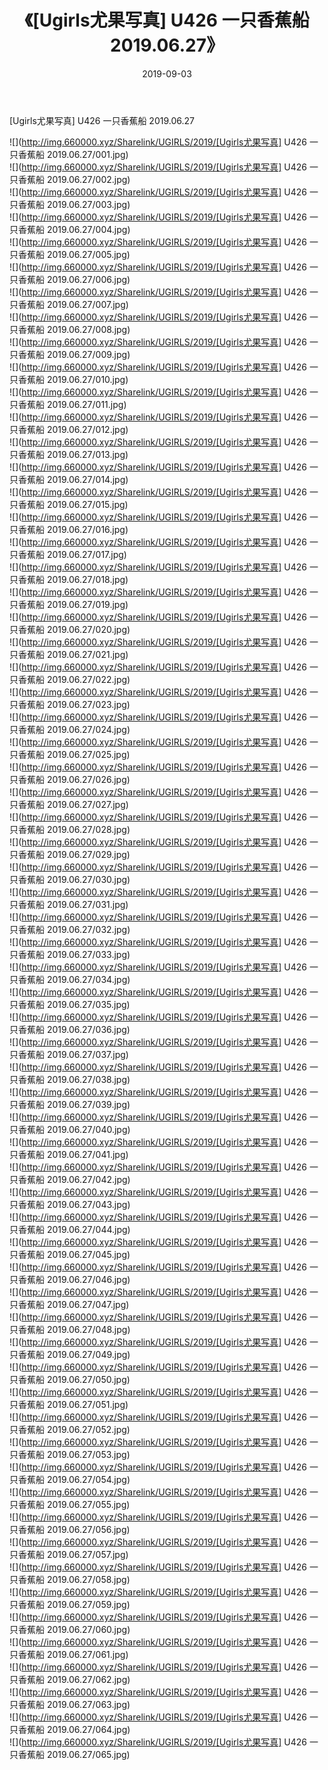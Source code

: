 ﻿---
layout: post
title:  《[Ugirls尤果写真] U426 一只香蕉船 2019.06.27》
date:   2019-09-03
img: http://img.660000.xyz/Sharelink/UGIRLS/2019/[Ugirls尤果写真] U426 一只香蕉船 2019.06.27/000.jpg
categories: [美女, 清纯, 唯美]
---

[Ugirls尤果写真] U426 一只香蕉船 2019.06.27

 ![](http://img.660000.xyz/Sharelink/UGIRLS/2019/[Ugirls尤果写真] U426 一只香蕉船 2019.06.27/001.jpg) <br>![](http://img.660000.xyz/Sharelink/UGIRLS/2019/[Ugirls尤果写真] U426 一只香蕉船 2019.06.27/002.jpg) <br>![](http://img.660000.xyz/Sharelink/UGIRLS/2019/[Ugirls尤果写真] U426 一只香蕉船 2019.06.27/003.jpg) <br>![](http://img.660000.xyz/Sharelink/UGIRLS/2019/[Ugirls尤果写真] U426 一只香蕉船 2019.06.27/004.jpg) <br>![](http://img.660000.xyz/Sharelink/UGIRLS/2019/[Ugirls尤果写真] U426 一只香蕉船 2019.06.27/005.jpg) <br>![](http://img.660000.xyz/Sharelink/UGIRLS/2019/[Ugirls尤果写真] U426 一只香蕉船 2019.06.27/006.jpg) <br>![](http://img.660000.xyz/Sharelink/UGIRLS/2019/[Ugirls尤果写真] U426 一只香蕉船 2019.06.27/007.jpg) <br>![](http://img.660000.xyz/Sharelink/UGIRLS/2019/[Ugirls尤果写真] U426 一只香蕉船 2019.06.27/008.jpg) <br>![](http://img.660000.xyz/Sharelink/UGIRLS/2019/[Ugirls尤果写真] U426 一只香蕉船 2019.06.27/009.jpg) <br>![](http://img.660000.xyz/Sharelink/UGIRLS/2019/[Ugirls尤果写真] U426 一只香蕉船 2019.06.27/010.jpg) <br>![](http://img.660000.xyz/Sharelink/UGIRLS/2019/[Ugirls尤果写真] U426 一只香蕉船 2019.06.27/011.jpg) <br>![](http://img.660000.xyz/Sharelink/UGIRLS/2019/[Ugirls尤果写真] U426 一只香蕉船 2019.06.27/012.jpg) <br>![](http://img.660000.xyz/Sharelink/UGIRLS/2019/[Ugirls尤果写真] U426 一只香蕉船 2019.06.27/013.jpg) <br>![](http://img.660000.xyz/Sharelink/UGIRLS/2019/[Ugirls尤果写真] U426 一只香蕉船 2019.06.27/014.jpg) <br>![](http://img.660000.xyz/Sharelink/UGIRLS/2019/[Ugirls尤果写真] U426 一只香蕉船 2019.06.27/015.jpg) <br>![](http://img.660000.xyz/Sharelink/UGIRLS/2019/[Ugirls尤果写真] U426 一只香蕉船 2019.06.27/016.jpg) <br>![](http://img.660000.xyz/Sharelink/UGIRLS/2019/[Ugirls尤果写真] U426 一只香蕉船 2019.06.27/017.jpg) <br>![](http://img.660000.xyz/Sharelink/UGIRLS/2019/[Ugirls尤果写真] U426 一只香蕉船 2019.06.27/018.jpg) <br>![](http://img.660000.xyz/Sharelink/UGIRLS/2019/[Ugirls尤果写真] U426 一只香蕉船 2019.06.27/019.jpg) <br>![](http://img.660000.xyz/Sharelink/UGIRLS/2019/[Ugirls尤果写真] U426 一只香蕉船 2019.06.27/020.jpg) <br>![](http://img.660000.xyz/Sharelink/UGIRLS/2019/[Ugirls尤果写真] U426 一只香蕉船 2019.06.27/021.jpg) <br>![](http://img.660000.xyz/Sharelink/UGIRLS/2019/[Ugirls尤果写真] U426 一只香蕉船 2019.06.27/022.jpg) <br>![](http://img.660000.xyz/Sharelink/UGIRLS/2019/[Ugirls尤果写真] U426 一只香蕉船 2019.06.27/023.jpg) <br>![](http://img.660000.xyz/Sharelink/UGIRLS/2019/[Ugirls尤果写真] U426 一只香蕉船 2019.06.27/024.jpg) <br>![](http://img.660000.xyz/Sharelink/UGIRLS/2019/[Ugirls尤果写真] U426 一只香蕉船 2019.06.27/025.jpg) <br>![](http://img.660000.xyz/Sharelink/UGIRLS/2019/[Ugirls尤果写真] U426 一只香蕉船 2019.06.27/026.jpg) <br>![](http://img.660000.xyz/Sharelink/UGIRLS/2019/[Ugirls尤果写真] U426 一只香蕉船 2019.06.27/027.jpg) <br>![](http://img.660000.xyz/Sharelink/UGIRLS/2019/[Ugirls尤果写真] U426 一只香蕉船 2019.06.27/028.jpg) <br>![](http://img.660000.xyz/Sharelink/UGIRLS/2019/[Ugirls尤果写真] U426 一只香蕉船 2019.06.27/029.jpg) <br>![](http://img.660000.xyz/Sharelink/UGIRLS/2019/[Ugirls尤果写真] U426 一只香蕉船 2019.06.27/030.jpg) <br>![](http://img.660000.xyz/Sharelink/UGIRLS/2019/[Ugirls尤果写真] U426 一只香蕉船 2019.06.27/031.jpg) <br>![](http://img.660000.xyz/Sharelink/UGIRLS/2019/[Ugirls尤果写真] U426 一只香蕉船 2019.06.27/032.jpg) <br>![](http://img.660000.xyz/Sharelink/UGIRLS/2019/[Ugirls尤果写真] U426 一只香蕉船 2019.06.27/033.jpg) <br>![](http://img.660000.xyz/Sharelink/UGIRLS/2019/[Ugirls尤果写真] U426 一只香蕉船 2019.06.27/034.jpg) <br>![](http://img.660000.xyz/Sharelink/UGIRLS/2019/[Ugirls尤果写真] U426 一只香蕉船 2019.06.27/035.jpg) <br>![](http://img.660000.xyz/Sharelink/UGIRLS/2019/[Ugirls尤果写真] U426 一只香蕉船 2019.06.27/036.jpg) <br>![](http://img.660000.xyz/Sharelink/UGIRLS/2019/[Ugirls尤果写真] U426 一只香蕉船 2019.06.27/037.jpg) <br>![](http://img.660000.xyz/Sharelink/UGIRLS/2019/[Ugirls尤果写真] U426 一只香蕉船 2019.06.27/038.jpg) <br>![](http://img.660000.xyz/Sharelink/UGIRLS/2019/[Ugirls尤果写真] U426 一只香蕉船 2019.06.27/039.jpg) <br>![](http://img.660000.xyz/Sharelink/UGIRLS/2019/[Ugirls尤果写真] U426 一只香蕉船 2019.06.27/040.jpg) <br>![](http://img.660000.xyz/Sharelink/UGIRLS/2019/[Ugirls尤果写真] U426 一只香蕉船 2019.06.27/041.jpg) <br>![](http://img.660000.xyz/Sharelink/UGIRLS/2019/[Ugirls尤果写真] U426 一只香蕉船 2019.06.27/042.jpg) <br>![](http://img.660000.xyz/Sharelink/UGIRLS/2019/[Ugirls尤果写真] U426 一只香蕉船 2019.06.27/043.jpg) <br>![](http://img.660000.xyz/Sharelink/UGIRLS/2019/[Ugirls尤果写真] U426 一只香蕉船 2019.06.27/044.jpg) <br>![](http://img.660000.xyz/Sharelink/UGIRLS/2019/[Ugirls尤果写真] U426 一只香蕉船 2019.06.27/045.jpg) <br>![](http://img.660000.xyz/Sharelink/UGIRLS/2019/[Ugirls尤果写真] U426 一只香蕉船 2019.06.27/046.jpg) <br>![](http://img.660000.xyz/Sharelink/UGIRLS/2019/[Ugirls尤果写真] U426 一只香蕉船 2019.06.27/047.jpg) <br>![](http://img.660000.xyz/Sharelink/UGIRLS/2019/[Ugirls尤果写真] U426 一只香蕉船 2019.06.27/048.jpg) <br>![](http://img.660000.xyz/Sharelink/UGIRLS/2019/[Ugirls尤果写真] U426 一只香蕉船 2019.06.27/049.jpg) <br>![](http://img.660000.xyz/Sharelink/UGIRLS/2019/[Ugirls尤果写真] U426 一只香蕉船 2019.06.27/050.jpg) <br>![](http://img.660000.xyz/Sharelink/UGIRLS/2019/[Ugirls尤果写真] U426 一只香蕉船 2019.06.27/051.jpg) <br>![](http://img.660000.xyz/Sharelink/UGIRLS/2019/[Ugirls尤果写真] U426 一只香蕉船 2019.06.27/052.jpg) <br>![](http://img.660000.xyz/Sharelink/UGIRLS/2019/[Ugirls尤果写真] U426 一只香蕉船 2019.06.27/053.jpg) <br>![](http://img.660000.xyz/Sharelink/UGIRLS/2019/[Ugirls尤果写真] U426 一只香蕉船 2019.06.27/054.jpg) <br>![](http://img.660000.xyz/Sharelink/UGIRLS/2019/[Ugirls尤果写真] U426 一只香蕉船 2019.06.27/055.jpg) <br>![](http://img.660000.xyz/Sharelink/UGIRLS/2019/[Ugirls尤果写真] U426 一只香蕉船 2019.06.27/056.jpg) <br>![](http://img.660000.xyz/Sharelink/UGIRLS/2019/[Ugirls尤果写真] U426 一只香蕉船 2019.06.27/057.jpg) <br>![](http://img.660000.xyz/Sharelink/UGIRLS/2019/[Ugirls尤果写真] U426 一只香蕉船 2019.06.27/058.jpg) <br>![](http://img.660000.xyz/Sharelink/UGIRLS/2019/[Ugirls尤果写真] U426 一只香蕉船 2019.06.27/059.jpg) <br>![](http://img.660000.xyz/Sharelink/UGIRLS/2019/[Ugirls尤果写真] U426 一只香蕉船 2019.06.27/060.jpg) <br>![](http://img.660000.xyz/Sharelink/UGIRLS/2019/[Ugirls尤果写真] U426 一只香蕉船 2019.06.27/061.jpg) <br>![](http://img.660000.xyz/Sharelink/UGIRLS/2019/[Ugirls尤果写真] U426 一只香蕉船 2019.06.27/062.jpg) <br>![](http://img.660000.xyz/Sharelink/UGIRLS/2019/[Ugirls尤果写真] U426 一只香蕉船 2019.06.27/063.jpg) <br>![](http://img.660000.xyz/Sharelink/UGIRLS/2019/[Ugirls尤果写真] U426 一只香蕉船 2019.06.27/064.jpg) <br>![](http://img.660000.xyz/Sharelink/UGIRLS/2019/[Ugirls尤果写真] U426 一只香蕉船 2019.06.27/065.jpg) <br>